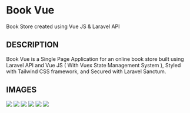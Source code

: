# Book Vue
Book Store created using Vue JS &amp; Laravel API
## DESCRIPTION
Book Vue is a Single Page Application for an online book store built using Laravel API and Vue JS ( With Vuex State Management System ), Styled with Tailwind CSS framework, and Secured with Laravel Sanctum.
## IMAGES
![](book_vue_images/book_vue_home_page.png)
![](book_vue_images/book_vue_search.png)
![](book_vue_images/book_vue_book_page.png)
![](book_vue_images/book_vue_shopping_cart.png)
![](book_vue_images/book_vue_signin_page.png)
![](book_vue_images/book_vue_signup_page.png)




